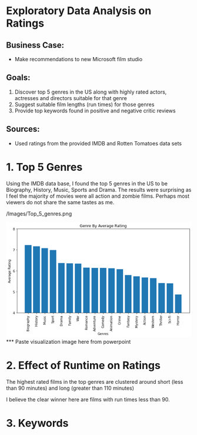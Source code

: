 # Exploratory Data Analysis on Ratings

## Business Case:
* Make recommendations to new Microsoft film studio

## Goals:
1. Discover top 5 genres in the US along with highly rated actors, actresses and directors suitable for that genre
2. Suggest suitable film lengths (run times) for those genres
3. Provide top keywords found in positive and negative critic reviews

## Sources:
* Used ratings from the provided IMDB and Rotten Tomatoes data sets

# 1. Top 5 Genres

Using the IMDB data base, I found the top 5 genres in the US to be Biography, History, Music, Sports and Drama.
The results were surprising as I feel the majority of movies were all action and zombie films.
Perhaps most viewers do not share the same tastes as me.



/Images/Top_5_genres.png


![Top_5_genres](https://github.com/NelGen/NG-Msoft-Movie-Project/blob/main/Images/Top_5_genres.png)
*** Paste visualization image here from powerpoint

# 2. Effect of Runtime on Ratings

The highest rated films in the top genres are clustered around short (less than 90 minutes)
and long (greater than 110 minutes)

I believe the clear winner here are films with run times less than 90.

# 3. Keywords
